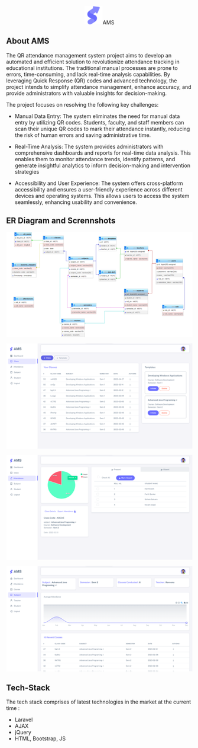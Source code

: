 <p align="center"><img src="public/assets/img/favicon/favicon.ico" width="50" alt="AMS Logo">AMS</p>

## About AMS

The QR attendance management system project aims to develop an automated and efficient solution to revolutionize attendance tracking in educational institutions. The traditional manual processes are prone to errors, time-consuming, and lack real-time analysis capabilities. By leveraging Quick Response (QR) codes and advanced technology, the project intends to simplify attendance management, enhance accuracy, and provide administrators with valuable insights for decision-making.

The project focuses on resolving the following key challenges:
- Manual Data Entry: The system eliminates the need for manual data entry by utilizing QR codes. Students, faculty, and staff members can scan their unique QR codes to mark their attendance instantly, reducing the risk of human errors and saving administrative time.

- Real-Time Analysis: The system provides administrators with comprehensive dashboards and reports for real-time data analysis. This enables them to monitor attendance trends, identify patterns, and generate insightful analytics to inform decision-making and intervention strategies

- Accessibility and User Experience: The system offers cross-platform accessibility and ensures a user-friendly experience across different devices and operating systems. This allows users to access the system seamlessly, enhancing usability and convenience.

## ER Diagram and Scrennshots 

![ER Diagram](public/assets/ER_diagram.png "ER Diagram")

![Teacher Class](public/assets/teacher_class.png "Teacher Class")

![Class Attendance](public/assets/teacher_class_attendance.png "Class Attendance Page")

![Subject Attendance](public/assets/subject_attendance.png "Subject Attendance Page")

## Tech-Stack

The tech stack comprises of latest technologies in the market at the current time : 

- Laravel
- AJAX 
- jQuery 
- HTML, Bootstrap, JS 
